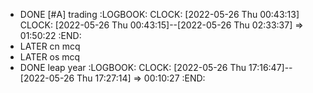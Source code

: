 - DONE [#A] trading
  :LOGBOOK:
  CLOCK: [2022-05-26 Thu 00:43:13]
  CLOCK: [2022-05-26 Thu 00:43:15]--[2022-05-26 Thu 02:33:37] =>  01:50:22
  :END:
- LATER cn mcq
- LATER os mcq
- DONE leap year
  :LOGBOOK:
  CLOCK: [2022-05-26 Thu 17:16:47]--[2022-05-26 Thu 17:27:14] =>  00:10:27
  :END: